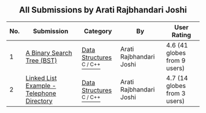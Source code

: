 ﻿<div align="center">

## All Submissions by Arati Rajbhandari Joshi

</div>

No.  | Submission | Category | By   | User Rating
---- | ---------- | -------- | ---- | -----------
1 | [A Binary Search Tree \(BST\)<br />](https://github.com/Planet-Source-Code/arati-rajbhandari-joshi-a-binary-search-tree-bst__3-4169) | [Data Structures<br /><sup>C / C++</sup>](../ByCategory/data-structures__3-8.md) | Arati Rajbhandari Joshi | 4.6 (41 globes from 9 users)
2 | [Linked List Example \- Telephone Directory<br />](https://github.com/Planet-Source-Code/arati-rajbhandari-joshi-linked-list-example-telephone-directory__3-4168) | [Data Structures<br /><sup>C / C++</sup>](../ByCategory/data-structures__3-8.md) | Arati Rajbhandari Joshi | 4.7 (14 globes from 3 users)
